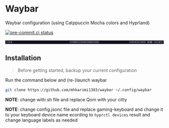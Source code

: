 # Waybar
Waybar configuration (using Catppuccin Mocha colors and Hyprland)

[![pre-commit.ci status](https://results.pre-commit.ci/badge/github/mhkarimi1383/waybar/main.svg)](https://results.pre-commit.ci/latest/github/mhkarimi1383/waybar/main)

![Screenshot](./assets/screenshot.png)

## Installation

> Before getting started, backup your current configuration

Run the command below and (re-)launch waybar

```bash
git clone https://github.com/mhkarimi1383/waybar ~/.config/waybar
```

**NOTE**: change wittr.sh file and replace Qom with your citty

**NOTE**: change config.jsonc file and replace gaming-keyboard and change it to your keyboard device name ecording to `hyprctl devices` result and change language labels as needed
